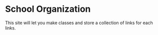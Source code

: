 # School Organization
This site will let you make classes and store a collection of links for each links.

